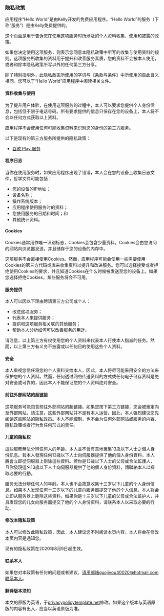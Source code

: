 ### **隐私政策**

应用程序“Hello World”是由Kelly开发的免费应用程序。“Hello World”的服务（下称“服务”）是由Kelly免费提供的。

这个页面是用于告诉您在使用这项服务时所涉及的个人资料收集、使用和披露的政策。

如果您决定使用这项服务，则表示您同意本隐私政策中所写的收集与使用资料的规则。这项服务所收集的资料用于提升和改善服务素质，您的资料不会被本人使用，或者和除本隐私政策所写以外的任何第三方分享。

除了特别指明外，此隐私政策所使用的字词与《条款与条件》中所使用的自此含义相同。您可以于“Hello World”应用程序中阅读相关文件。

#### 资料收集与使用

为了提升用户体验，在使用这项服务的过程中，本人可以要求您提供个人身份信息，包括但不限于电话号码。所有要求提供的信息只保存在您的设备上，本人将不会以任何方式获取以上资料。

应用程序不会使用任何可能收集资料来识别您的身份的第三方服务。

以下是现有的第三方服务所提供的隐私政策：

*   [谷歌 Play 服务](https://www.google.com/policies/privacy/)

#### **程序日志**

当你在使用服务时，如果应用程序出现了错误，本人会在您的设备上收集日志文件，哲学文件可能包括：

* 您的设备的IP地址；
* 设备名称；
* 操作系统版本；
* 应用程序使用服务时的资料；
* 您使用服务的日期和时间；和
* 其他统计资料。

#### **Cookies**

Cookies通常用作唯一识别标志，Cookies会包含少量资料。Cookies会由您访问的网站向浏览器发送，并且储存于您的设备的内存中。

这项服务不会直接使用Cookies。然而，应用程序可能会使用一些需要使用Cookies的第三方代码或库来收集资料以提升和改进服务。您可以选择接受或者拒绝使用Cookies的要求，并且知道Cookies在什么时候被发送至您的设备上。如果您选择拒绝Cookies，某些服务将会不可用。

#### **服务提供**

本人可以因以下理由聘请第三方公司或个人：

*   改进这项服务；
*   代表本人来提供服务；
*   提供和这项服务相关联的其他服务；
*   帮助本人分析如何可以改善服务的用途。

请注意，以上第三方有权使用您的个人资料来代表本人行使本人指派的任务。然而，以上第三方有义务不披露或以任何目的使用这些个人资料。

#### **安全**

本人重视您信任将您的个人资料交给本人，因此，本人将尽可能采用安全的方法来保护您的个人资料。然而，任何透过网络传送资料的方式或任何电子储存资料是绝对安全或可靠的，因此本人不能保证您的个人资料绝对安全。

#### **前往外部网站的超链接**

这项服务可能包含前往外部网站的超链接。如果您按下第三方链接，您会被重定向至外部网站。请注意，这些外部网站并不是有本人运营，因此，本人强烈建议您先阅读这些网站的隐私政策。本人不能控制，也不会为任何外部网站或服务的内容、隐私政策或者行为负任何形式的责任。

#### 儿童的隐私权

這些服務無法分辨任何人的年齡。本人並不會有意地蒐集13歳以下人士之個人身份訊息。若本人發現任何13歳以下人士向伺服器提供了他的個人身份資料，本人將會立即從伺服器上刪除這些資料。若你是13歳以下人士的父母或合法監護人，且你發現這名13歳以下人士向伺服器提供了他的個人身份資料，請聯絡本人以採取必要的行動。

服务无法分辨任何人的年龄。本人也不会故意收集十三岁以下儿童的个人身份信息。如果本人发现任何十三岁以下的儿童向服务器提交了他的个人信息，本人将会立即从服务器上删除这些资料。如果你是十三岁以下儿童的父母或合法监护人，并且发现您的儿女向服务器提交了他的个人身份资料，请联系本人以采取必要的行动。

#### **修改本隐私政策**

本人可以修改此隐私政策，因此，本人建议您不时阅读本页内容。本人将会在修改本页内容是通知您。

现有的隐私政策在2020年8月9日起生效。

#### **联系本人**

如果您对本政策有任何的问题或者建议，请用邮箱guojiyou40020@hotmail.com联系本人。

#### 翻译版本须知

本文的原版为英语，于[privacypolicytemplate.net](https://privacypolicytemplate.net)修改。如果这个版本与英语原版的内容有出入，应当以英语原版为准。
